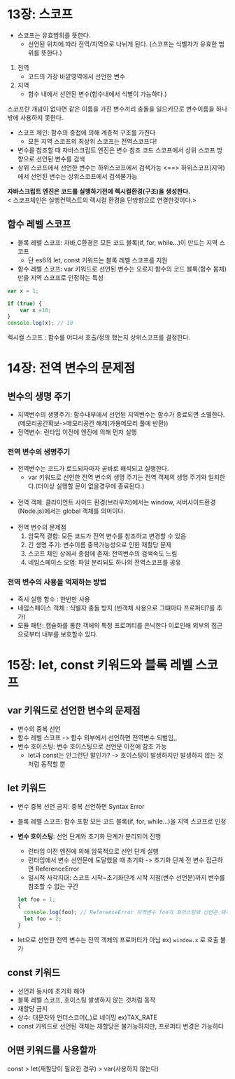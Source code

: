# 13장: 스코프

- 스코프는 유효범위를 뜻한다.
  - 선언된 위치에 따라 전역/지역으로 나뉘게 된다. (스코프는 식별자가 유효한 범위를 뜻한다.)

1. 전역
   - 코드의 가장 바깥영역에서 선언한 변수
2. 지역
   - 함수 내에서 선언된 변수(함수내에서 식별이 가능하다.)

스코프란 개념이 없다면 같은 이름을 가진 변수끼리 충돌을 일으키므로 변수이름을 하나밖에 사용하지 못한다.


- 스코프 체인: 함수의 중첩에 의해 계층적 구조를 가진다
   - 모든 지역 스코프의 최상위 스코프는 전역스코프다!
- 변수를 참조할 때 자바스크립트 엔진은 변수 참조 코드 스코프에서 상위 스코프 방향으로 선언된 변수를 검색
- 상위 스코프에서 선언한 변수는 하위스코프에서 검색가능 <==> 하위스코프(지역)에서 선언된 변수는 상위스코프에서 검색불가능

**자바스크립트 엔진은 코드를 실행하기전에 렉시컬환경(구조)을 생성한다.** <br/>
 < 스코프체인은 실행컨텍스트의 렉시컬 환경을 단방향으로 연결한것이다.> 

## 함수 레벨 스코프

- 블록 레벨 스코프: 자바,C환경은 모든 코드 블록(if, for, while...)이 만드는 지역 스코프
   - 단 es6의 let, const 키워드는  블록 레벨 스코프를 지원
- 함수 레벨 스코프: var 키워드로 선언된 변수는 오로지 함수의 코드 블록(함수 몸체)만을 지역 스코프로 인정하는 특성
```js
var x = 1;

if (true) {
    var x =10;
}
console.log(x); // 10
```
  
렉시컬 스코프 : 함수를 어디서 호출/정의 했는지 상위스코프를 결정한다.

# 14장: 전역 변수의 문제점

## 변수의 생명 주기
- 지역변수의 생명주기: 함수내부에서 선언된 지역변수는 함수가 종료되면 소멸한다.(메모리공간확보->메모리공간 해제(가용메모리 풀에 반환))
- 전역변수: 런타임 이전에 엔진에 의해 먼저 실행

### 전역 변수의 생명주기

- 전역변수는 코드가 로드되자마자 곧바로 해석되고 실행한다.
  - var 키워드로 선언한 전역 변수의 생명 주기는 전역 객체의 생명 주기와 일치한다.(더이상 실행할 문이 없을경우에 종료된다.)
    <br/><br/>
- 전역 객체: 클라이언트 사이드 환경(브라우저)에서는 window, 서버사이드환경(Node.js)에서는 global 객체를 의미이다.
<br/><br/>
- 전역 변수의 문제점
  1. 암묵적 결합: 모든 코드가 전역 변수를 참조하고 변경할 수 있음
  2. 긴 생명 주기: 변수이름 중복가능성으로 인한 재할당 문제
  3. 스코프 체인 상에서 종점에 존재: 전역변수의 검색속도 느림
  4. 네임스페이스 오염: 파일 분리되도 하나의 전역스코프를 공유

### 전역 변수의 사용을 억제하는 방법

- 즉시 실행 함수 : 한번만 사용
- 네임스페이스 객체 : 식별자 충돌 방지 (빈객체 사용으로 그떄마다 프로퍼티?를 추가)
- 모듈 패턴: 캡슐화를 통한 객체의 특정 프로퍼티를 은닉한다 이로인해 외부의 접근으로부터 내부를 보호할수 있다.


# 15장: let, const 키워드와 블록 레벨 스코프

## var 키워드로 선언한 변수의 문제점

- 변수의 중복 선언
- 함수 레벨 스코프 -> 함수 외부에서 선언하면 전역변수 되벌임,,
- 변수 호이스팅: 변수 호이스팅으로 선언문 이전에 참조 가능
    - let과 const는 안그런단 말인가? -> 호이스팅이 발생하지만 발생하지 않는 것처럼 동작할 뿐



## let 키워드

- 변수 중복 선언 금지: 중복 선언하면 Syntax Error

- 블록 레벨 스코프: 함수 포함 모든 코드 블록(if, for, while...)을 지역 스코프로 인정

- **변수 호이스팅**: 선언 단계와 초기화 단계가 분리되어 진행

    - 런타임 이전 엔진에 의해 암묵적으로 선언 단계 실행
    - 런타임에서 변수 선언문에 도달했을 때 초기화
      -> 초기화 단계 전 변수 접근하면 ReferenceError
    - 일시적 사각지대: 스코프 시작~초기화단계 시작 지점(변수 선언문)까지 변수를 참조할 수 없는 구간

  ```javascript
  let foo = 1;
  {
  	console.log(foo); // ReferenceError 지역변수 foo가 호이스팅돼 선언은 돼서 에러남. 호이스팅이 되지 않았더라면 전역변수 값인 1이 찍혔을 것이다.
  	let foo = 2;
  }
  ```

- let으로 선언한 전역 변수는 전역 객체의 프로퍼티가 아님 ex) `window.x` 로 호출 불가



## const 키워드

- 선언과 동시에 초기화 해야
- 블록 레벨 스코프, 호이스팅 발생하지 않는 것처럼 동작
- 재할당 금지
- 상수: 대문자와 언더스코어(\_)로 네이밍 ex)TAX\_RATE
- const 키워드로 선언된 객체는 재할당은 불가능하지만, 프로퍼티 변경은 가능하다



## 어떤 키워드를 사용할까

const > let(재할당이 필요한 경우) > var(사용하지 않는다)

